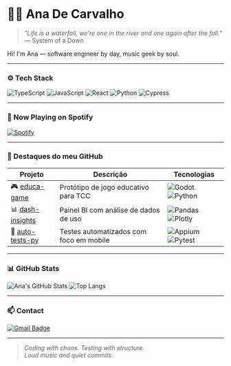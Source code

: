 # 👩‍💻 Ana De Carvalho

> *"Life is a waterfall, we're one in the river and one again after the fall."*  
> — System of a Down

Hi! I'm Ana — software engineer by day, music geek by soul.  

---

### ⚙️ Tech Stack
![TypeScript](https://img.shields.io/badge/TypeScript-3178C6?style=flat&logo=typescript&logoColor=white)
![JavaScript](https://img.shields.io/badge/JavaScript-F7DF1E?style=flat&logo=javascript&logoColor=black)
![React](https://img.shields.io/badge/React-61DAFB?style=flat&logo=react&logoColor=black)
![Python](https://img.shields.io/badge/Python-3776AB?style=flat&logo=python&logoColor=white)
![Cypress](https://img.shields.io/badge/Cypress-17202C?style=flat&logo=cypress&logoColor=white)

---

### 🎵 Now Playing on Spotify
[![Spotify](https://novatorem-olive.vercel.app/api/spotify)](https://open.spotify.com/user/)  
<!-- Obs: para isso funcionar, você precisa configurar o GitHub com um projeto chamado novatorem, se quiser eu te explico depois -->

---

### 📂 Destaques do meu GitHub
| Projeto | Descrição | Tecnologias |
|--------|------------|-------------|
| 🎮 [educa-game](https://github.com/de-carvalho/educa-game) | Protótipo de jogo educativo para TCC | ![Godot](https://img.shields.io/badge/Godot-478CBF?style=flat&logo=godot-engine&logoColor=white) ![Python](https://img.shields.io/badge/Python-3776AB?style=flat&logo=python&logoColor=white) |
| 📊 [dash-insights](https://github.com/de-carvalho/dash-insights) | Painel BI com análise de dados de uso | ![Pandas](https://img.shields.io/badge/Pandas-150458?style=flat&logo=pandas&logoColor=white) ![Plotly](https://img.shields.io/badge/Plotly-3F4F75?style=flat&logo=plotly&logoColor=white) |
| 🧪 [auto-tests-py](https://github.com/de-carvalho/auto-tests-py) | Testes automatizados com foco em mobile | ![Appium](https://img.shields.io/badge/Appium-47226C?style=flat&logo=appium&logoColor=white) ![Pytest](https://img.shields.io/badge/Pytest-0A9EDC?style=flat) |

---

### 📊 GitHub Stats
![Ana's GitHub Stats](https://github-readme-stats.vercel.app/api?username=de-carvalho&show_icons=true&theme=radical&icon_color=ff0000&title_color=ff0000&text_color=ffffff&bg_color=0d1117)
![Top Langs](https://github-readme-stats.vercel.app/api/top-langs/?username=de-carvalho&layout=compact&theme=radical&title_color=ff0000&text_color=ffffff&bg_color=0d1117)

---

### 📫 Contact
[![Gmail Badge](https://img.shields.io/badge/-anamrnd21@gmail.com-c14438?style=flat&logo=Gmail&logoColor=white)](mailto:anamrnd21@gmail.com)

---

> _Coding with chaos. Testing with structure._  
> _Loud music and quiet commits._
